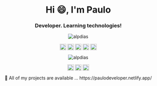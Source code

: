 <h1 align="center">Hi 😄, I'm Paulo</h1>
<h3 align="center">Developer. Learning technologies!</h3>
<p align="center"><img src="https://komarev.com/ghpvc/?username=alpdias" alt="alpdias"/></p>

<p align="center">
<img align="center" src="https://cdn.jsdelivr.net/npm/simple-icons@3.0.1/icons/python.svg" alt="python" height="20" width="20"/>
<img align="center" src="https://cdn.jsdelivr.net/npm/simple-icons@3.0.1/icons/mysql.svg" alt="mysql" height="20" width="20"/>
<img align="center" src="https://cdn.jsdelivr.net/npm/simple-icons@3.0.1/icons/html5.svg" alt="html" height="20" width="20"/>
<img align="center" src="https://cdn.jsdelivr.net/npm/simple-icons@3.0.1/icons/css3.svg" alt="css" height="20" width="20"/>
<img align="center" src="https://cdn.jsdelivr.net/npm/simple-icons@3.0.1/icons/javascript.svg" alt="javascript" height="20" width="20"/>
</p>

<p align="center">
<img src="https://github-readme-stats.vercel.app/api?username=alpdias&show_icons=true" alt="alpdias"/> 
</p>

<p align="center">
<a href="https://linkedin.com/in/paulo-alcântara-00b4ab14a" target="blank"><img align="center" src="https://cdn.jsdelivr.net/npm/simple-icons@3.0.1/icons/linkedin.svg" alt="alpdias" height="20" width="20"/></a>
<a href="https://t.me/alpdias" target="blank"><img align="center" src="https://cdn.jsdelivr.net/npm/simple-icons@3.0.1/icons/telegram.svg" alt="alpdias" height="20" width="20"/></a>
<a href="https://paulodeveloper.netlify.app/" target="blank"><img align="center" src="https://cdn.jsdelivr.net/npm/simple-icons@3.0.1/icons/discover.svg" alt="alpdias" height="20" width="20"/></a>
</p>

<p align="center">
🔭 All of my projects are available ... https://paulodeveloper.netlify.app/
</p>

<!--
**alpdias/alpdias** is a ✨ _special_ ✨ repository because its `README.md` (this file) appears on your GitHub profile.

Here are some ideas to get you started:

- 🔭 I’m currently working on ...
- 🌱 I’m currently learning ...
- 👯 I’m looking to collaborate on ...
- 🤔 I’m looking for help with ...
- 💬 Ask me about ...
- 📫 How to reach me: ...
- 😄 Pronouns: ...
- ⚡ Fun fact: ...
-->
